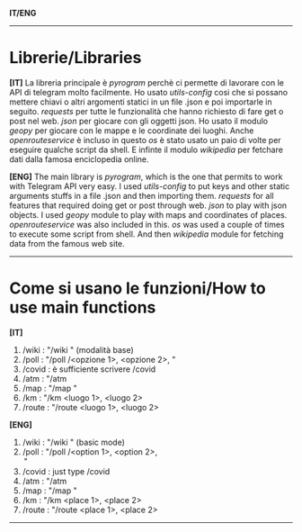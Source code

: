 **IT/ENG**

---

Librerie/Libraries
=======

**[IT]**
La libreria principale è *pyrogram* perchè ci permette di lavorare con le API di telegram molto facilmente.
Ho usato *utils-config* cosi che si possano mettere chiavi o altri argomenti statici in un file .json e poi importarle in seguito.
*requests* per tutte le funzionalità che hanno richiesto di fare get o post nel web.
*json* per giocare con gli oggetti json.
Ho usato il modulo *geopy* per giocare con le mappe e le coordinate dei luoghi. Anche *openrouteservice* è incluso in questo
*os* è stato usato un paio di volte per eseguire qualche script da shell.
E infinte il modulo *wikipedia* per fetchare dati dalla famosa enciclopedia online.

**[ENG]**
The main library is *pyrogram*, which is the one that permits to work with Telegram API very easy.
I used *utils-config* to put keys and other static arguments stuffs in a file .json and then importing them.
*requests* for all features that required doing get or post through web.
*json* to play with json objects.
I used *geopy* module to play with maps and coordinates of places. *openrouteservice* was also included in this.
*os* was used a couple of times to execute some script from shell.
And then *wikipedia* module for fetching data from the famous web site.

---

Come si usano le funzioni/How to use main functions
=======


**[IT]**

1. /wiki  : "/wiki <lingua> <parola chiave da cercare>" (modalità base)  
2. /poll  : "/poll <domanda>/<opzione 1>, <opzione 2>, <opzione N>"
3. /covid : è sufficiente scrivere /covid
4. /atm   : "/atm <codice fermata>
5. /map   : "/map <luogo>"
6. /km    : "/km <luogo 1>, <luogo 2>
7. /route : "/route <luogo 1>, <luogo 2>

**[ENG]**

1. /wiki  : "/wiki <lang> <keyword to search>" (basic mode)  
2. /poll  : "/poll <question>/<option 1>, <option 2>, <option N>"
3. /covid : just type /covid
4. /atm   : "/atm <stop code>
5. /map   : "/map <place>"
6. /km    : "/km <place 1>, <place 2>
7. /route : "/route <place 1>, <place 2>

---
